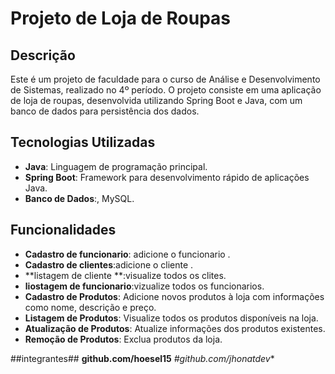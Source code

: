 # Projeto de Loja de Roupas

## Descrição

Este é um projeto de faculdade para o curso de Análise e Desenvolvimento de Sistemas, realizado no 4º período. O projeto consiste em uma aplicação de loja de roupas, desenvolvida utilizando Spring Boot e Java, com um banco de dados para persistência dos dados.

 ## Tecnologias Utilizadas

 - **Java**: Linguagem de programação principal.
 - **Spring Boot**: Framework para desenvolvimento rápido de aplicações Java.
 - **Banco de Dados**:, MySQL.

## Funcionalidades
 - **Cadastro de funcionario**: adicione o funcionario .
 - **Cadastro de clientes**:adicione o cliente .
 - **listagem de cliente **:visualize todos os clites.
 -  **liostagem de funcionario**:vizualize todos os funcionarios.
 - **Cadastro de Produtos**: Adicione novos produtos à loja com informações como nome, descrição e preço.
 - **Listagem de Produtos**: Visualize todos os produtos disponíveis na loja.
 - **Atualização de Produtos**: Atualize informações dos produtos existentes.
 - **Remoção de Produtos**: Exclua produtos da loja.
  
  ##integrantes##
  **github.com/hoesel15**
  *#github.com/jhonatdev**

